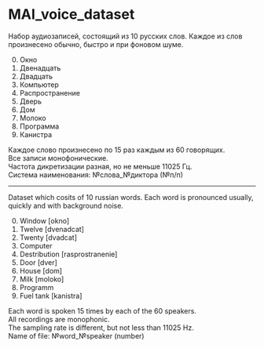 # MAI_voice_dataset

Набор аудиозаписей, состоящий из 10 русских слов.
Каждое из слов произнесено обычно, быстро и при фоновом шуме.
<ol start="0">
<li>Окно</li>
<li>Двенадцать</li>
<li>Двадцать</li>
<li>Компьютер</li>
<li>Распространение</li>
<li>Дверь</li>
<li>Дом</li>
<li>Молоко</li>
<li>Программа</li>
<li>Канистра</li>
</ol>
Каждое слово произнесено по 15 раз каждым из 60 говорящих. <br/>
Все записи монофонические. <br/>
Частота дикретизации разная, но не меньше 11025 Гц. <br/>
Система наименования: №слова_№диктора (№п/п) <br/>
<hr/>
Dataset which cosits of 10 russian words.
Each word is pronounced usually, quickly and with background noise.
<ol start="0">
<li>Window [okno]</li>
<li>Twelve [dvenadcat]</li>
<li>Twenty [dvadcat]</li>
<li>Computer</li>
<li>Destribution [rasprostranenie]</li>
<li>Door [dver]</li>
<li>House [dom]</li>
<li>Milk [moloko]</li>
<li>Programm</li>
<li>Fuel tank [kanistra]</li>
</ol>
Each word is spoken 15 times by each of the 60 speakers. <br/>
All recordings are monophonic. <br/>
The sampling rate is different, but not less than 11025 Hz. <br/>
Name of file: №word_№speaker (number) <br/>
